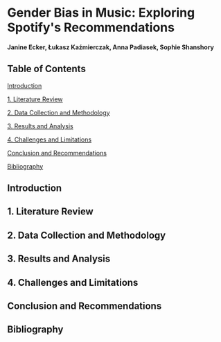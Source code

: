 # Gender Bias in Music: Exploring Spotify's Recommendations
#### Janine Ecker, Łukasz Kaźmierczak, Anna Padiasek, Sophie Shanshory

## Table of Contents
[Introduction](#introduction)

[1. Literature Review](#litreview)

[2. Data Collection and Methodology](#method)

[3. Results and Analysis](#results)

[4. Challenges and Limitations](#limits)

[Conclusion and Recommendations](#concl)

[Bibliography](#bibl)

<a name="introduction"></a>
## Introduction


<a name="litreview"></a>
## 1. Literature Review

<a name="method"></a>
## 2. Data Collection and Methodology

<a name="results"></a>
## 3. Results and Analysis

<a name="limits"></a>
## 4. Challenges and Limitations

<a name="concl"></a>
## Conclusion and Recommendations

<a name="bibl"></a>
## Bibliography

